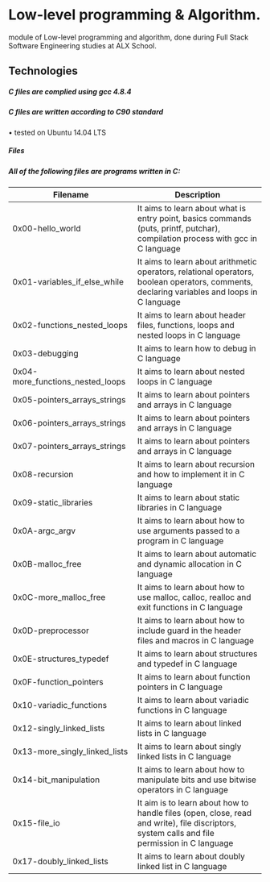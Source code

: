 # Low-level programming & Algorithm.
module of Low-level programming and algorithm, done during Full Stack Software Engineering studies at ALX School.
## Technologies
#####	C files are complied using gcc 4.8.4
#####	C files are written according to C90 standard
•	tested on Ubuntu 14.04 LTS
##### Files
##### All of the following files are programs written in C:
Filename  |	Description
--------  | -----------
0x00-hello_world |	It aims to learn about what is entry point, basics commands (puts, printf, putchar), compilation process with gcc in C language
0x01-variables_if_else_while |	It aims to learn about arithmetic operators, relational operators, boolean operators, comments, declaring variables and loops in C language
0x02-functions_nested_loops |	It aims to learn about header files, functions, loops and nested loops in C language
0x03-debugging |	It aims to learn how to debug in C language
0x04-more_functions_nested_loops |	It aims to learn about nested loops in C language
0x05-pointers_arrays_strings |	It aims to learn about pointers and arrays in C language
0x06-pointers_arrays_strings |	It aims to learn about pointers and arrays in C language
0x07-pointers_arrays_strings |	It aims to learn about pointers and arrays in C language
0x08-recursion	| It aims to learn about recursion and how to implement it in C language
0x09-static_libraries |	It aims to learn about static libraries in C language
0x0A-argc_argv |	It aims to learn about how to use arguments passed to a program in C language
0x0B-malloc_free |	It aims to learn about automatic and dynamic allocation in C language
0x0C-more_malloc_free |	It aims to learn about how to use malloc, calloc, realloc and exit functions in C language
0x0D-preprocessor |	It aims to learn about how to include guard in the header files and macros in C language
0x0E-structures_typedef |	It aims to learn about structures and typedef in C language
0x0F-function_pointers |	It aims to learn about function pointers in C language
0x10-variadic_functions |	It aims to learn about variadic functions in C language
0x12-singly_linked_lists |	It aims to learn about linked lists in C language
0x13-more_singly_linked_lists |	It aims to learn about singly linked lists in C language
0x14-bit_manipulation |	It aims to learn about how to manipulate bits and use bitwise operators in C language
0x15-file_io |	It aim is to learn about how to handle files (open, close, read and write), file discriptors, system calls and file permission in C language
0x17-doubly_linked_lists |	It aims to learn about doubly linked list in C language

